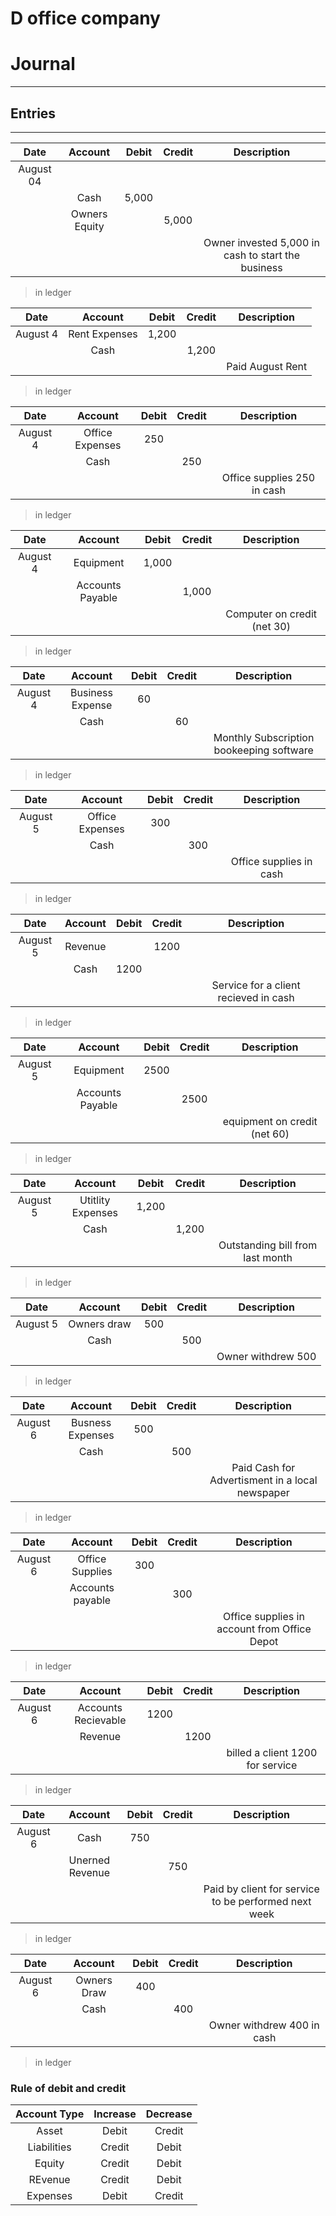 # D office company
# Journal 

--- 

## Entries

---


| Date | Account | Debit | Credit | Description |
| :--: | :--: | :--: | :--: | :--: |
| August 04 | | | | |
| | Cash | 5,000 |  |  |
| | Owners Equity |  | 5,000 |  | 
| |  |  |  |Owner invested 5,000 in cash to start the business |
> in ledger

| Date | Account | Debit | Credit | Description |
| :--: | :--: | :--: | :--: | :--: |
| August 4 | Rent Expenses | 1,200 |  |  |
| | Cash |  | 1,200 |  | 
| |  |  |  |Paid August Rent |
> in ledger

| Date | Account | Debit | Credit | Description |
| :--: | :--: | :--: | :--: | :--: |
| August 4 | Office Expenses | 250 |  |  |
| | Cash |  | 250 |  | 
| |  |  |  | Office supplies 250 in cash |
> in ledger

| Date | Account | Debit | Credit | Description |
| :--: | :--: | :--: | :--: | :--: |
| August 4 | Equipment | 1,000 |  |  |
| | Accounts Payable |  | 1,000 |  | 
| |  |  |  | Computer on credit (net 30) |
> in ledger

| Date | Account | Debit | Credit | Description |
| :--: | :--: | :--: | :--: | :--: |
| August 4 | Business Expense | 60 |  |  |
| | Cash |  | 60 |  | 
| |  |  |  | Monthly Subscription bookeeping software |
> in ledger 


| Date | Account | Debit | Credit | Description |
| :--: | :--: | :--: | :--: | :--: |
| August 5 | Office Expenses | 300 |  |  |
| | Cash |  | 300 |  | 
| |  |  |  | Office supplies in cash |
> in ledger


| Date | Account | Debit | Credit | Description |
| :--: | :--: | :--: | :--: | :--: |
| August 5 | Revenue | | 1200 |  |
| | Cash | 1200 |  |  | 
| |  |  |  | Service for a client recieved in cash |
> in ledger


| Date | Account | Debit | Credit | Description |
| :--: | :--: | :--: | :--: | :--: |
| August 5 | Equipment | 2500 |  |  |
| | Accounts Payable |  | 2500 |  | 
| |  |  |  | equipment on credit (net 60) |
> in ledger

| Date | Account | Debit | Credit | Description |
| :--: | :--: | :--: | :--: | :--: |
| August 5 | Utitlity Expenses | 1,200 |  |  |
| | Cash |  | 1,200 |  | 
| |  |  |  | Outstanding bill from last month |
> in ledger


| Date | Account | Debit | Credit | Description |
| :--: | :--: | :--: | :--: | :--: |
| August 5 | Owners draw | 500 |  |  |
| | Cash |  | 500 |  | 
| |  |  |  | Owner withdrew 500 |
> in ledger


| Date | Account | Debit | Credit | Description |
| :--: | :--: | :--: | :--: | :--: |
| August 6 | Busness Expenses | 500 |  |  |
| | Cash |  | 500 |  | 
| |  |  |  | Paid Cash for Advertisment in a local newspaper |
> in ledger


| Date | Account | Debit | Credit | Description |
| :--: | :--: | :--: | :--: | :--: |
| August 6 | Office Supplies | 300 |  |  |
| | Accounts payable |  | 300 |  | 
| |  |  |  | Office supplies in account from Office Depot |
> in ledger


| Date | Account | Debit | Credit | Description |
| :--: | :--: | :--: | :--: | :--: |
| August 6 | Accounts Recievable | 1200 |  |  |
| | Revenue |  | 1200 |  | 
| |  |  |  | billed a client 1200 for service |
> in ledger


| Date | Account | Debit | Credit | Description |
| :--: | :--: | :--: | :--: | :--: |
| August 6 | Cash | 750 |  |  |
| | Unerned Revenue |  | 750 |  | 
| |  |  |  | Paid by client for service to be performed next week |
> in ledger

| Date | Account | Debit | Credit | Description |
| :--: | :--: | :--: | :--: | :--: |
| August 6 | Owners Draw | 400 |  |  |
| | Cash |  | 400 |  | 
| |  |  |  | Owner withdrew 400 in cash |
> in ledger



### Rule of debit and credit

| Account Type | Increase | Decrease |
| :--: | :--: | :--: | 
| Asset | Debit | Credit | 
| Liabilities | Credit | Debit | 
| Equity | Credit | Debit |
| REvenue | Credit | Debit |
| Expenses | Debit | Credit |
